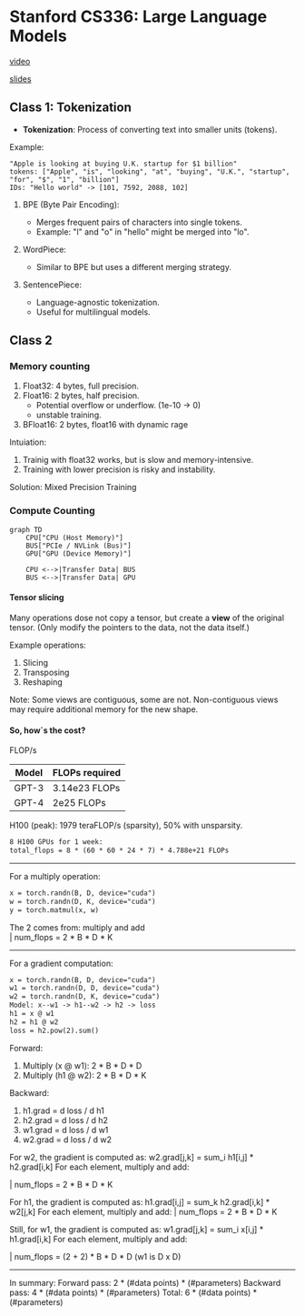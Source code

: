 # Stanford CS336: Large Language Models

[video](https://www.youtube.com/watch?v=msHyYioAyNE&list=PLZ959LONyLHz6W_4zcgkGXXNin7nSRnXO)

[slides](https://web.stanford.edu/class/cs336/)


## Class 1: Tokenization
- **Tokenization**: Process of converting text into smaller units (tokens).

Example:
```
"Apple is looking at buying U.K. startup for $1 billion"
tokens: ["Apple", "is", "looking", "at", "buying", "U.K.", "startup", "for", "$", "1", "billion"]
IDs: "Hello world" -> [101, 7592, 2088, 102]
```

1. BPE (Byte Pair Encoding):
   - Merges frequent pairs of characters into single tokens.
   - Example: "l" and "o" in "hello" might be merged into "lo".

2. WordPiece:
    - Similar to BPE but uses a different merging strategy.
3. SentencePiece:
    - Language-agnostic tokenization.
    - Useful for multilingual models.

## Class 2
### Memory counting
1. Float32: 4 bytes, full precision.
2. Float16: 2 bytes, half precision.
    - Potential overflow or underflow. (1e-10 -> 0)
    - unstable training.
3. BFloat16: 2 bytes, float16 with dynamic rage

Intuiation:
1. Trainig with float32 works, but is slow and memory-intensive.
2. Training with lower precision is risky and instability.

Solution: Mixed Precision Training

### Compute Counting
```mermaid
graph TD
    CPU["CPU (Host Memory)"]
    BUS["PCIe / NVLink (Bus)"]
    GPU["GPU (Device Memory)"]

    CPU <-->|Transfer Data| BUS
    BUS <-->|Transfer Data| GPU
```

#### Tensor slicing
Many operations dose not copy a tensor, but create a **view** of the original tensor. (Only modify the pointers to the data, not the data itself.)

Example operations:
1. Slicing
2. Transposing
3. Reshaping

Note:
Some views are contiguous, some are not. Non-contiguous views may require additional memory for the new shape.

#### So, how`s the cost?
FLOP/s

| Model | FLOPs required |
| ------ | --------------- |
| GPT-3 | 3.14e23 FLOPs |
| GPT-4 | 2e25 FLOPs |

H100 (peak): 1979 teraFLOP/s (sparsity), 50% with unsparsity.
```txt
8 H100 GPUs for 1 week:
total_flops = 8 * (60 * 60 * 24 * 7) * 4.788e+21 FLOPs
```

---

For a multiply operation:

```txt
x = torch.randn(B, D, device="cuda")
w = torch.randn(D, K, device="cuda")
y = torch.matmul(x, w)
```
The 2 comes from: multiply and add  
| num_flops = 2 * B * D * K

---

For a gradient computation:

```txt
x = torch.randn(B, D, device="cuda")
w1 = torch.randn(D, D, device="cuda")
w2 = torch.randn(D, K, device="cuda")
Model: x--w1 -> h1--w2 -> h2 -> loss
h1 = x @ w1
h2 = h1 @ w2
loss = h2.pow(2).sum()
```

Forward:
1. Multiply (x @ w1): 2 * B * D * D
2. Multiply (h1 @ w2): 2 * B * D * K

Backward:
1. h1.grad = d loss / d h1
2. h2.grad = d loss / d h2
3. w1.grad = d loss / d w1
4. w2.grad = d loss / d w2

For w2, the gradient is computed as:
w2.grad[j,k] = sum_i h1[i,j] * h2.grad[i,k]
For each element, multiply and add:

| num_flops = 2 * B * D * K

For h1, the gradient is computed as:
h1.grad[i,j] = sum_k h2.grad[i,k] * w2[j,k]
For each element, multiply and add:
| num_flops = 2 * B * D * K

Still, for w1, the gradient is computed as:
w1.grad[j,k] = sum_i x[i,j] * h1.grad[i,k]
For each element, multiply and add:

| num_flops = (2 + 2) * B * D * D (w1 is D x D)

---

In summary:
Forward pass: 2 * (#data points) * (#parameters)
Backward pass: 4 * (#data points) * (#parameters)
Total: 6 * (#data points) * (#parameters)